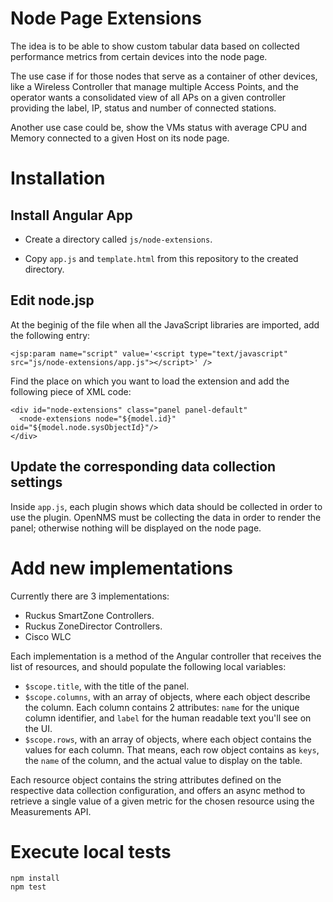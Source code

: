 # Node Page Extensions

The idea is to be able to show custom tabular data based on collected performance metrics from certain devices into the node page.

The use case if for those nodes that serve as a container of other devices, like a Wireless Controller that manage multiple Access Points, and the operator wants a consolidated view of all APs on a given controller providing the label, IP, status and number of connected stations.

Another use case could be, show the VMs status with average CPU and Memory connected to a given Host on its node page.

# Installation

## Install Angular App

* Create a directory called `js/node-extensions`.

* Copy `app.js` and `template.html` from this repository to the created directory.
 
## Edit node.jsp

At the beginig of the file when all the JavaScript libraries are imported, add the following entry:

```xml=
<jsp:param name="script" value='<script type="text/javascript" src="js/node-extensions/app.js"></script>' />
```

Find the place on which you want to load the extension and add the following piece of XML code:

```xml=
<div id="node-extensions" class="panel panel-default"
  <node-extensions node="${model.id}" oid="${model.node.sysObjectId}"/>
</div>
```

## Update the corresponding data collection settings

Inside `app.js`, each plugin shows which data should be collected in order to use the plugin. OpenNMS must be collecting the data in order to render the panel; otherwise nothing will be displayed on the node page.

# Add new implementations

Currently there are 3 implementations:

* Ruckus SmartZone Controllers.
* Ruckus ZoneDirector Controllers.
* Cisco WLC

Each implementation is a method of the Angular controller that receives the list of resources, and should populate the following local variables:

* `$scope.title`, with the title of the panel.
* `$scope.columns`, with an array of objects, where each object describe the column. Each column contains 2 attributes: `name` for the unique column identifier, and `label` for the human readable text you'll see on the UI.
* `$scope.rows`, with an array of objects, where each object contains the values for each column. That means, each row object contains as `keys`, the `name` of the column, and the actual value to display on the table.

Each resource object contains the string attributes defined on the respective data collection configuration, and offers an async method to retrieve a single value of a given metric for the chosen resource using the Measurements API.

# Execute local tests

```SHELL
npm install
npm test
```
